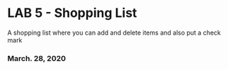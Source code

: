<h1> LAB 5 - Shopping List</h1>

<p> A shopping list where you can add and delete items and also put a check mark </p>

<h3> March. 28, 2020 </h3>
